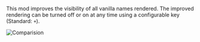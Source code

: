 This mod improves the visibility of all vanilla names rendered.
The improved rendering can be turned off or on at any time using a configurable key (Standard: ```+```).

![Comparision](https://cdn-raw.modrinth.com//data/pSfNeCCY/images/7d47f80a3cff1bd4ad0696c248edb92e1225a494.png)